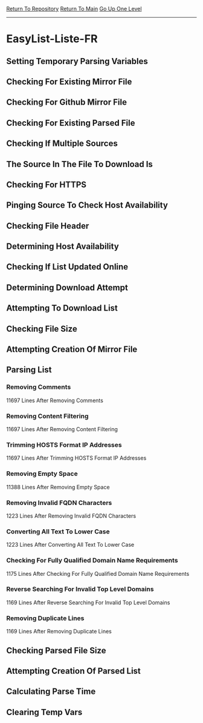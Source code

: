[Return To Repository](https://github.com/deathbybandaid/piholeparser/)
[Return To Main](https://github.com/deathbybandaid/piholeparser/blob/master/RecentRunLogs/Mainlog.md)
[Go Up One Level](https://github.com/deathbybandaid/piholeparser/blob/master/RecentRunLogs/TopLevelScripts/30-Processing-Blacklists.md)
____________________________________
# EasyList-Liste-FR
## Setting Temporary Parsing Variables
## Checking For Existing Mirror File
## Checking For Github Mirror File
## Checking For Existing Parsed File
## Checking If Multiple Sources
## The Source In The File To Download Is
## Checking For HTTPS
## Pinging Source To Check Host Availability
## Checking File Header
## Determining Host Availability
## Checking If List Updated Online
## Determining Download Attempt
## Attempting To Download List
## Checking File Size
## Attempting Creation Of Mirror File
## Parsing List
### Removing Comments
11697 Lines After Removing Comments
### Removing Content Filtering
11697 Lines After Removing Content Filtering
### Trimming HOSTS Format IP Addresses
11697 Lines After Trimming HOSTS Format IP Addresses
### Removing Empty Space
11388 Lines After Removing Empty Space
### Removing Invalid FQDN Characters
1223 Lines After Removing Invalid FQDN Characters
### Converting All Text To Lower Case
1223 Lines After Converting All Text To Lower Case
### Checking For Fully Qualified Domain Name Requirements
1175 Lines After Checking For Fully Qualified Domain Name Requirements
### Reverse Searching For Invalid Top Level Domains
1169 Lines After Reverse Searching For Invalid Top Level Domains
### Removing Duplicate Lines
1169 Lines After Removing Duplicate Lines
## Checking Parsed File Size
## Attempting Creation Of Parsed List
## Calculating Parse Time
## Clearing Temp Vars

